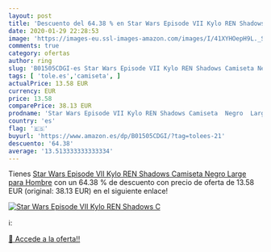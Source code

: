 ```yaml
---
layout: post
title: 'Descuento del 64.38 % en Star Wars Episode VII Kylo REN Shadows C'
date: 2020-01-29 22:28:53
image: 'https://images-eu.ssl-images-amazon.com/images/I/41XYHOepH9L._SL200_.jpg'
comments: true
category: ofertas
author: ring
slug: 'B01505CDGI-es Star Wars Episode VII Kylo REN Shadows Camiseta Negro...'
tags: [ 'tole.es','camiseta', ]
actualPrice: 13.58 EUR
currency: EUR
price: 13.58
comparePrice: 38.13 EUR
prodname: 'Star Wars Episode VII Kylo REN Shadows Camiseta  Negro  Large para Hombre'
country: 'es'
flag: '🇪🇸'
buyurl: 'https://www.amazon.es/dp/B01505CDGI/?tag=tolees-21'
descuento: '64.38'
average: '13.513333333333334'
---
```


Tienes [Star Wars Episode VII Kylo REN Shadows Camiseta  Negro  Large para Hombre](https://www.amazon.es/dp/B01505CDGI/?tag=tolees-21) con un 64.38 % de descuento con precio de oferta de 13.58 EUR (original: 38.13 EUR) en el siguiente enlace!

[![Star Wars Episode VII Kylo REN Shadows C](https://images-eu.ssl-images-amazon.com/images/I/41XYHOepH9L._SL200_.jpg)](https://www.amazon.es/dp/B01505CDGI/?tag=tolees-21)

ℹ️:


[🛒 Accede a la oferta!!](https://www.amazon.es/dp/B01505CDGI/?tag=tolees-21)
